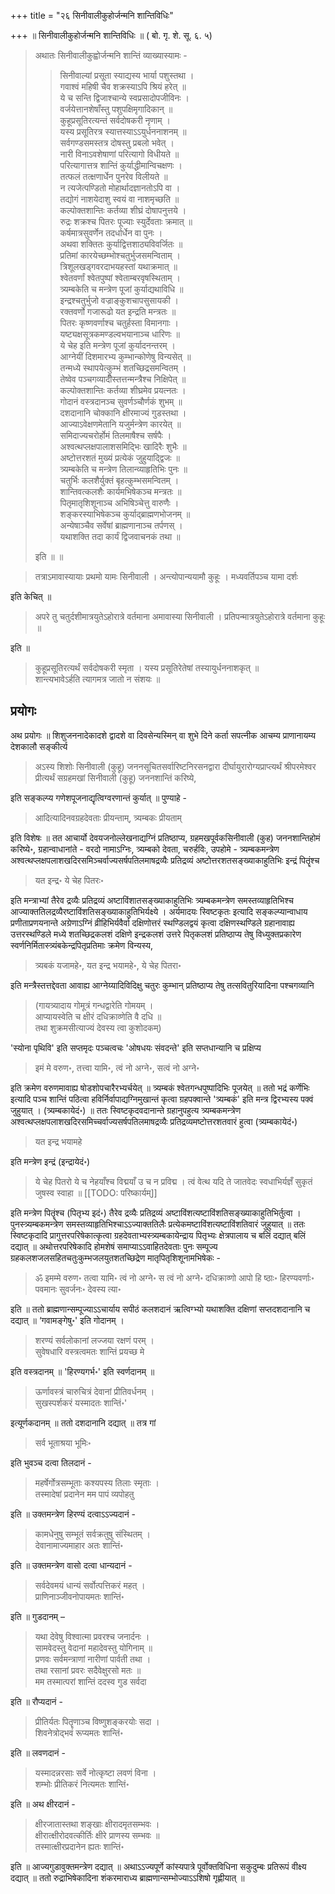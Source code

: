 +++
title = "२६ सिनीवालीकुहोर्जन्मनि शान्तिविधिः"

+++
॥ सिनीवालीकुहोर्जन्मनि शान्तिविधिः ॥ ( बो. गृ. शे. सू. ६. ५) 

> अथातः सिनीवालीकुह्वोर्जन्मनि शान्तिं व्याख्यास्यामः - 
>
>> सिनीवाल्यां प्रसूता स्याद्यस्य भार्या पशुस्तथा ।  
गवाश्वं महिषी चैव शक्रस्याऽपि श्रियं हरेत् ॥  
ये च सन्ति द्विजाश्चान्ये स्वप्रसादोपजीविनः ।  
वर्जयेत्तानशेषाँस्तु पशुपक्षिमृगादिकान् ॥  
कुहूप्रसूतिरत्यन्तं सर्वदोषकरी नृणाम् ।  
यस्य प्रसूतिरत्र स्यात्तस्याऽऽयुर्धननाशनम् ॥  
सर्वगण्डसमस्तत्र दोषस्तु प्रबलो भवेत् ।  
नारी विनाऽवशेषाणां परित्यागो विधीयते ॥  
परित्यागात्तत्र शान्तिं कुर्याद्धीमान्विचक्षणः ।  
तत्फलं तत्क्षणार्धेन पुनरेव विलीयते ॥  
न त्यजेत्पण्डितो मोहार्थादज्ञानतोऽपि वा ।  
तद्योगं नाशयेदाशु स्वयं वा नाशमृच्छति ॥  
कल्पोक्तशान्तिः कर्तव्या शीघ्रं दोषापनुत्तये ।  
रुद्रः शक्रश्च पितरः पूज्याः स्युर्देवताः क्रमात् ॥  
कर्षमात्रसुवर्णेन तदर्धार्धेन वा पुनः ।  
अथवा शक्तितः कुर्याद्वित्तशाठ्यविवर्जितः ॥  
प्रतिमां कारयेच्छम्भोश्चतुर्भुजसमन्विताम् ।  
त्रिशूलखड्गवरदाभयहस्तां यथाक्रमात् ॥  
श्वेतवर्णां श्वेतपुष्पां श्वेताम्बरवृषस्थिताम् ।  
त्र्यम्बकेति च मन्त्रेण पूजां कुर्याद्यथाविधि ॥  
इन्द्रश्चतुर्भुजो वज्राङ्कुशचापसुसायकी ।  
रक्तवर्णो गजारूढो यत इन्द्रति मन्त्रतः ॥  
पितरः कृष्णवर्णाश्च चतुर्हस्ता विमानगाः ।  
यष्ट्यक्षसूत्रकमण्डल्वभयानाञ्च धारिणः ॥  
ये चेह इति मन्त्रेण पूजां कुर्यादनन्तरम् ।  
आग्नेयीं दिशमारभ्य कुम्भान्कोणेषु विन्यसेत् ॥  
तन्मध्ये स्थापयेत्कुम्भं शतच्छिद्रसमन्वितम् ।  
तेष्वेव पञ्चगव्यादीँस्तत्तन्मन्त्रैश्च निक्षिपेत् ॥  
कल्पोक्तशान्तिः कर्तव्या शीघ्रमेव प्रयत्नतः ।  
गोदानं वस्त्रदानञ्च सुवर्णञ्चौर्णकं शुभम् ॥  
दशदानानि चोक्कानि क्षीरमाज्यं गुडस्तथा ।  
आज्याऽवेक्षणमेतानि यजुर्मन्त्रेण कारयेत् ॥  
समिदाज्यचरोर्होमं तिलमाषैश्च सर्षपैः ।  
अश्वत्थप्लक्षपालाशसमिद्भिः खादिरैः शुभैः ॥  
अष्टोत्तरशतं मुख्यं प्रत्येकं जुहुयाद्द्विजः ॥  
त्र्यम्बकेति च मन्त्रेण तिलान्व्याहृतिभिः पुनः ॥  
चतुर्भिः कलशैर्युक्तं बृहत्कुम्भसमन्वितम् ।  
शान्तिवत्कलशैः कार्यमभिषेकञ्च मन्त्रतः ॥  
पितृमातृशिशूनाञ्च अभिषिञ्चेत्तु वारुणैः ।  
शङ्करस्याभिषेकञ्च कुर्याद्ब्राह्मणभोजनम् ॥  
अन्येषाञ्चैव सर्वेषां ब्राह्मणानाञ्च तर्पणस् ।  
यथाशक्ति तदा कार्यं द्विजवाचनकं तथा ॥ 
>
> इति ॥ ॥

> तत्राऽमावास्यायाः प्रथमो यामः सिनीवाली । अन्त्योपान्ययामौ कुहूः । मध्यवर्तिपञ्च यामा दर्शः 

इति केचित् ॥ 

> अपरे तु चतुर्दशीमात्रयुतेऽहोरात्रे वर्तमाना अमावास्या सिनीवाली । प्रतिपन्मात्रयुतेऽहोरात्रे वर्तमाना कुहूः ॥ 

इति ॥ 

> कुहूप्रसूतिरत्यर्थं सर्वदोषकरी स्मृता । 
यस्य प्रसूतिरेतेषां तस्यायुर्धननाशकृत् ॥  
शान्त्यभावेऽर्हति त्यागमत्र जातो न संशयः ॥

## प्रयोगः

अथ प्रयोगः ॥ शिशुजननादेकादशे द्वादशे वा दिवसेन्यस्मिन् वा शुभे दिने कर्ता सपत्नीक आचम्य प्राणानायम्य देशकालौ सङ्कीर्त्य 

> अऽस्य शिशोः सिनीवाली (कुहू) जननसूचितसर्वारिष्टनिरसनद्वारा दीर्घायुरारोग्यप्राप्त्यर्थं श्रीपरमेश्वर प्रीत्यर्थं सग्रहमखां सिनीवाली (कुहू) जननशान्तिं करिष्ये, 

इति सङ्कल्प्य गणेशपूजनाद्यृत्विग्वरणान्तं कुर्यात् ॥ पुण्याहे - 

> आदित्यादिनवग्रहदेवताः प्रीयन्ताम्, त्र्यम्बकः प्रीयताम्

इति विशेषः ॥ तत आचार्यो देवयजनोल्लेखनाद्यग्निं प्रतिष्ठाप्य, ग्रहमखपूर्वकसिनीवाली (कुह) जननशान्तिहोमं करिष्ये॰, ग्रहान्वाधानांते - वरदो नामाऽग्निः, त्र्यम्बको देवता, चरुर्हविः, उपहोमे - त्र्यम्बकमन्त्रेण अश्वत्थप्लक्षपलाशखदिरसमिञ्चर्वाज्यसर्षपतिलमाषद्रव्यैः प्रतिद्रव्यं अष्टोत्तरशतसङ्ख्याकाहुतिभिः इन्द्रं पितॄंश्च 

> यत इन्द्र॰ ये चेह पितरः॰

इति मन्त्राभ्यां तैरेव द्रव्यैः प्रतिद्रव्यं अष्टाविंशातसङ्ख्याकाहुतिभिः त्र्यम्बकमन्त्रेण समस्तव्याहृतिभिश्च आज्याक्ततिलद्रव्यैरष्टाविंशतिसङ्ख्याकाहुतिभिर्यक्ष्ये । अर्यमादयः स्विष्टकृतः इत्यादि सङ्कल्प्यान्वाधाय प्रणीताप्रणयनान्ते अग्रेणाऽग्निं व्रीहिभिर्यवैर्वा दक्षिणोत्तरं स्थण्डिलद्वयं कृत्वा दक्षिणस्थण्डिले ग्रहानावाह्य उत्तरस्थण्डिले मध्ये शतच्छिद्रकलशं दक्षिणे इन्द्रकलशं उत्तरे पितृकलशं प्रतिष्ठाप्य तेषु विध्युक्तप्रकारेण स्वर्णनिर्मितास्त्र्यंबकेन्द्रपितृप्रतिमाः क्रमेण विन्यस्य, 

> त्र्यबकं यजामहे॰, यत इन्द्र भयामहे॰, ये चेह पितरा॰

इति मन्त्रैस्तत्तद्देवता आवाह्य आग्नेय्यादिविदिक्षु चतुरः कुम्भान् प्रतिष्ठाप्य तेषु तत्सवितुरियादिना पश्चगव्यानि 

> (गायत्र्यादाय गोमूत्रं गन्धद्वारेति गोमयम् ।  
आप्यायस्वेति च क्षीरं दधिक्राव्णेति वै दधि ॥  
तथा शुक्रमसीत्याज्यं देवस्य त्वा कुशोदकम्) 

'स्योना पृथिवि' इति सप्तमृदः पञ्चत्वचः 'ओषधयः संवदन्ते' इति सप्तधान्यानि च प्रक्षिप्य 

> इमं मे वरुण॰, तत्त्वा यामि॰, त्वं नो अग्ने॰, सत्वं नो अग्ने॰

इति क्रमेण वरुणमावाह्य षोडशोपचारैरभ्यर्चयेत् ॥ त्र्यम्बकं श्वेतगन्धपुष्पादिभिः पूजयेत् ॥ ततो भद्रं कर्णेभिः इत्यादि पञ्च शान्तिं पठित्वा हविर्निर्वापाद्यग्निमुखान्तं कृत्वा ग्रहपक्वान्ते 'त्र्यम्बकं' इति मन्त्र द्विरभ्यस्य पक्वं जुहुयात् । (त्र्यम्बकायेदं॰) ॥ ततः स्विष्टकृदवदानान्ते ग्रहानुपहुत्य त्र्यम्बकमन्त्रेण अश्वत्थप्लक्षपलाशखदिरसमिच्चर्वाज्यसर्षपतिलमाषद्रव्यैः प्रतिद्रव्यमष्टोत्तरशतवारं हुत्वा (त्र्यम्बकायेदं॰) 

> यत इन्द्र भयामहे

इति मन्त्रेण इन्द्रं (इन्द्रायेदं॰) 

> ये चेह पितरो ये च नेहयाँश्च विद्मयाँ उ च न प्रविद्म । त्वं वेत्थ यदि ते जातवेदः स्वधाभिर्यज्ञँ सुकृतं जुषस्व स्वाहा ॥ 
[[TODO: परिष्कार्यम्]]

इति मन्त्रेण पितॄंश्च (पितृभ्य इदं॰) तैरेव द्रव्यैः प्रतिद्रव्यं अष्टाविंशत्यष्टाविंशतिसङ्ख्याकाहुतिभिर्तुत्वा । पुनस्त्र्यम्बकमन्त्रेण समस्तव्याहृतिभिश्चाऽऽज्याक्ततिलैः प्रत्येकमष्टाविंशत्यष्टाविंशतिवारं जुहुयात् ॥ ततः स्विष्टकृदादि प्रागुत्तरपरिषेकात्कृत्वा ग्रहदेवताभ्यस्त्र्यम्बकायेन्द्राय पितृभ्यः क्षेत्रपालाय च बलिं दद्यात् बलिं दद्यात् ॥ अथोत्तरपरिषेकादि होमशेषं समाप्याऽऽवाहितदेवताः पुनः सम्पूज्य ग्रहकलशजलसहितचतुःकुम्भजलयुतशतच्छिद्रेण मातृपितृशिशूनामभिषेकः - 

> ॐ इमम्मे वरुण॰ तत्वा यामि॰ त्वं नो अग्ने॰ स त्वं नो अग्ने॰ दधिक्राव्णो आपो हि ष्ठाः॰ 
हिरण्यवर्णाः॰ पवमानः सुवर्जनः॰ देवस्य त्या॰ 

इति ॥ ततो ब्राह्मणान्सम्पूज्याऽऽचार्याय सपीठं कलशदानं ऋत्विग्भ्यो यथाशक्ति दक्षिणां सप्तदशदानानि च दद्यात् ॥ ‘गवामङ्गेषु॰' इति गोदानम् । 

> शरण्यं सर्वलोकानां लज्जया रक्षणं परम् ।  
सुवेषधारि वस्त्रत्वमतः शान्तिं प्रयच्छ मे

इति वस्त्रदानम् ॥ 'हिरण्यगर्भ॰' इति स्वर्णदानम् ॥ 

> ऊर्णावस्त्रं चारुचित्रं देवानां प्रीतिवर्धनम् ।  
सुखस्पर्शकरं यस्मादतः शान्तिं॰' 

इत्यूर्णकदानम् ॥ ततो दशदानानि दद्यात् ॥ तत्र गां 

> सर्व भूताश्रया भूमिः॰

इति भुवञ्च दत्वा तिलदानं - 

> महर्षेर्गोत्रसम्भूताः कश्यपस्य तिलाः स्मृताः ।  
तस्मादेषां प्रदानेन मम पापं व्यपोहतु

इति ॥ उक्तमन्त्रेण हिरण्यं दत्वाऽऽज्यदानं - 

> कामधेनुषु सम्भूतं सर्वक्रतुषु संस्थितम् ।  
देवानामाज्यमाहार अतः शान्तिं॰

इति ॥ उक्तमन्त्रेण वासो दत्वा धान्यदानं - 

> सर्वदेवमयं धान्यं सर्वोत्पत्तिकरं महत् ।  
प्राणिनाञ्जीवनोपायमतः शान्तिं॰

इति ॥ गुडदानम् – 

> यथा देवेषु विश्वात्मा प्रवरश्च जनार्दनः ।  
सामवेदस्तु वेदानां महादेवस्तु योगिनाम् ॥  
प्रणवः सर्वमन्त्राणां नारीणां पार्वती तथा ।  
तथा रसानां प्रवरः सदैवेक्षुरसो मतः ॥  
मम तस्मात्परां शान्तिं ददस्व गुड सर्वदा

इति ॥ रौप्यदानं - 

> प्रीतिर्यतः पितॄणाञ्च विष्णुशङ्करयोः सदा ।  
शिवनेत्रोद्भवं रूप्यमतः शान्तिं॰

इति ॥ लवणदानं - 

> यस्मादन्नरसाः सर्वे नोत्कृष्टा लवणं विना ।  
शम्भोः प्रीतिकरं नित्यमतः शान्तिं॰

इति ॥ अथ क्षीरदानं - 

> क्षीरजातास्तथा शङ्खाः क्षीरादमृतसम्भवः ।  
क्षीरात्क्षीरोदवत्कीर्तिः क्षीरे प्राणस्य सम्भवः ॥  
तस्मात्क्षीरप्रदानेन ह्यतः शान्तिं॰

इति ॥ आज्यगुडावुक्तमन्त्रेण दद्यात् ॥ अथाऽऽज्यपूर्णे कांस्यपात्रे पूर्वोक्तविधिना सकुदुम्बः प्रतिरूपं वीक्ष्य दद्यात् ॥ ततो रुद्राभिषेकादिना शंकरमाराध्य ब्राह्मणान्सम्भोज्याऽऽशिषो गृह्णीयात् ॥